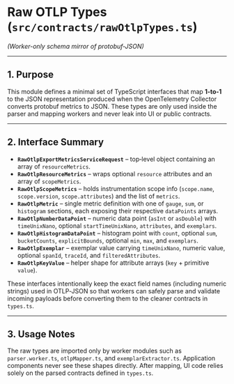 # Raw OTLP Types (`src/contracts/rawOtlpTypes.ts`)
*(Worker-only schema mirror of protobuf‑JSON)*

---

## 1. Purpose

This module defines a minimal set of TypeScript interfaces that map **1‑to‑1** to the JSON representation produced when the OpenTelemetry Collector converts protobuf metrics to JSON. These types are only used inside the parser and mapping workers and never leak into UI or public contracts.

---

## 2. Interface Summary

- **`RawOtlpExportMetricsServiceRequest`** – top‑level object containing an array of `resourceMetrics`.
- **`RawOtlpResourceMetrics`** – wraps optional `resource` attributes and an array of `scopeMetrics`.
- **`RawOtlpScopeMetrics`** – holds instrumentation scope info (`scope.name`, `scope.version`, `scope.attributes`) and the list of `metrics`.
- **`RawOtlpMetric`** – single metric definition with one of `gauge`, `sum`, or `histogram` sections, each exposing their respective `dataPoints` arrays.
- **`RawOtlpNumberDataPoint`** – numeric data point (`asInt` or `asDouble`) with `timeUnixNano`, optional `startTimeUnixNano`, `attributes`, and `exemplars`.
- **`RawOtlpHistogramDataPoint`** – histogram point with `count`, optional `sum`, `bucketCounts`, `explicitBounds`, optional `min`, `max`, and `exemplars`.
- **`RawOtlpExemplar`** – exemplar value carrying `timeUnixNano`, numeric value, optional `spanId`, `traceId`, and `filteredAttributes`.
- **`RawOtlpKeyValue`** – helper shape for attribute arrays (`key` + primitive `value`).

These interfaces intentionally keep the exact field names (including numeric strings) used in OTLP‑JSON so that workers can safely parse and validate incoming payloads before converting them to the cleaner contracts in `types.ts`.

---

## 3. Usage Notes

The raw types are imported only by worker modules such as `parser.worker.ts`, `otlpMapper.ts`, and `exemplarExtractor.ts`. Application components never see these shapes directly. After mapping, UI code relies solely on the parsed contracts defined in `types.ts`.

